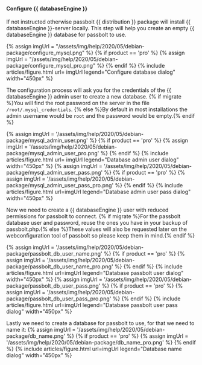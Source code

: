 #### Configure {{ databaseEngine }}

If not instructed otherwise passbolt {{ distribution }} package will install {{ databaseEngine }}-server locally. This step will help you create
an empty {{ databaseEngine }} database for passbolt to use.

{% assign imgUrl = "/assets/img/help/2020/05/debian-package/configure_mysql.png" %}
{% if product == 'pro' %}
{% assign imgUrl = "/assets/img/help/2020/05/debian-package/configure_mysql_pro.png" %}
{% endif %}
{%
    include articles/figure.html
    url= imgUrl
    legend="Configure database dialog" width="450px"
%}

The configuration process will ask you for the credentials of the {{ databaseEngine }} admin user to create a new database.
{% if migrate %}You will find the root password on the server in the file `/root/.mysql_credentials`. {% else %}By default in most installations the admin username would be `root` and the password would be empty.{% endif %}

{% assign imgUrl = '/assets/img/help/2020/05/debian-package/mysql_admin_user.png' %}
{% if product == 'pro' %}
{% assign imgUrl = '/assets/img/help/2020/05/debian-package/mysql_admin_user_pro.png' %}
{% endif %}
{%
    include articles/figure.html
    url= imgUrl
    legend="Database admin user dialog" width="450px"
%}
{% assign imgUrl = '/assets/img/help/2020/05/debian-package/mysql_admin_user_pass.png' %}
{% if product == 'pro' %}
{% assign imgUrl = '/assets/img/help/2020/05/debian-package/mysql_admin_user_pass_pro.png' %}
{% endif %}
{%
    include articles/figure.html
    url=imgUrl
    legend="Database admin user pass dialog" width="450px"
%}

Now we need to create a {{ databaseEngine }} user with reduced permissions for passbolt to connect. {% if migrate %}For the passbolt database user and password, reuse the ones you have in your backup of passbolt.php.{% else %}These values will also be requested later on the webconfiguration tool of passbolt so please keep them in mind.{% endif %}

{% assign imgUrl = '/assets/img/help/2020/05/debian-package/passbolt_db_user_name.png' %}
{% if product == 'pro' %}
{% assign imgUrl = '/assets/img/help/2020/05/debian-package/passbolt_db_user_name_pro.png' %}
{% endif %}
{%
    include articles/figure.html
    url=imgUrl
    legend="Database passbolt user dialog" width="450px"
%}
{% assign imgUrl = '/assets/img/help/2020/05/debian-package/passbolt_db_user_pass.png' %}
{% if product == 'pro' %}
{% assign imgUrl = '/assets/img/help/2020/05/debian-package/passbolt_db_user_pass_pro.png' %}
{% endif %}
{%
    include articles/figure.html
    url=imgUrl
    legend="Database passbolt user pass dialog" width="450px"
%}

Lastly we need to create a database for passbolt to use, for that we need to name it:
{% assign imgUrl = '/assets/img/help/2020/05/debian-package/db_name.png' %}
{% if product == 'pro' %}
{% assign imgUrl = '/assets/img/help/2020/05/debian-package/db_name_pro.png' %}
{% endif %}
{%
    include articles/figure.html
    url=imgUrl
    legend="Database name dialog"
    width="450px"
%}
